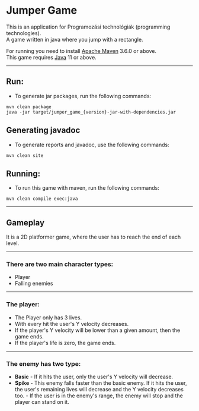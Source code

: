 # Jumper Game

This is an application for Programozási technológiák (programming technologies).<br/>
A game written in java where you jump with a rectangle.

For running you need to install [Apache Maven](https://maven.apache.org/download.cgi "Apache Maven Download Page") 3.6.0 or above.<br/>
This game requires [Java](https://openjdk.java.net/ "OpenJDK") 11 or above.

---
## Run:
-    To generate jar packages, run the following commands:
>
```
mvn clean package
java -jar target/jumper_game_{version}-jar-with-dependencies.jar
```

## Generating javadoc
-    To generate reports and javadoc, use the following commands: 
>
```
mvn clean site
```

## Running:
-    To run this game with maven, run the following commands: 
>
```
mvn clean compile exec:java
```

---
## Gameplay
It is a 2D platformer game, where the user has to reach the end of each level.

----
### There are two main character types:
-    Player
-    Falling enemies
----

### The player:
-    The Player only has 3 lives.
-    With every hit the user's Y velocity decreases.
-    If the player's Y velocity will be lower than a given amount, then the game ends.
-    If the player's life is zero, the game ends.

----
### The enemy has two type:
-    **Basic**
    - If it hits the user, only the user's Y velocity will decrease.
-    **Spike**
    - This enemy falls faster than the basic enemy.
        If it hits the user, the user's remaining lives will decrease and the Y velocity decreases too.
    - If the user is in the enemy's range, the enemy will stop and the player can stand on it.